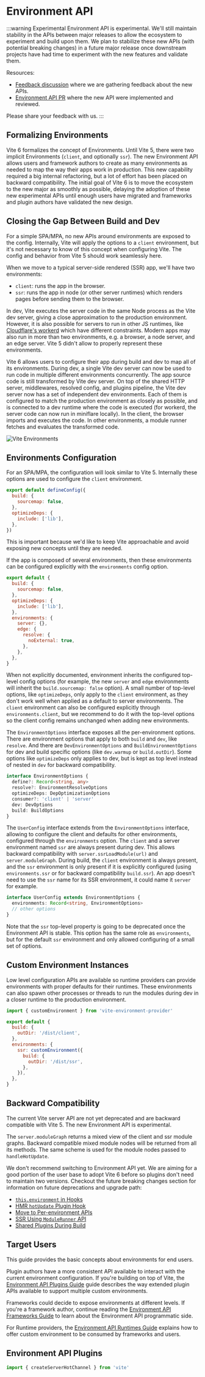 # Environment API

:::warning Experimental
Environment API is experimental. We'll still maintain stability in the APIs between major releases to allow the ecosystem to experiment and build upon them. We plan to stabilize these new APIs (with potential breaking changes) in a future major release once downstream projects have had time to experiment with the new features and validate them.

Resources:

- [Feedback discussion](https://github.com/vitejs/vite/discussions/16358) where we are gathering feedback about the new APIs.
- [Environment API PR](https://github.com/vitejs/vite/pull/16471) where the new API were implemented and reviewed.

Please share your feedback with us.
:::

## Formalizing Environments

Vite 6 formalizes the concept of Environments. Until Vite 5, there were two implicit Environments (`client`, and optionally `ssr`). The new Environment API allows users and framework authors to create as many environments as needed to map the way their apps work in production. This new capability required a big internal refactoring, but a lot of effort has been placed on backward compatibility. The initial goal of Vite 6 is to move the ecosystem to the new major as smoothly as possible, delaying the adoption of these new experimental APIs until enough users have migrated and frameworks and plugin authors have validated the new design.

## Closing the Gap Between Build and Dev

For a simple SPA/MPA, no new APIs around environments are exposed to the config. Internally, Vite will apply the options to a `client` environment, but it's not necessary to know of this concept when configuring Vite. The config and behavior from Vite 5 should work seamlessly here.

When we move to a typical server-side rendered (SSR) app, we'll have two environments:

- `client`: runs the app in the browser.
- `ssr`: runs the app in node (or other server runtimes) which renders pages before sending them to the browser.

In dev, Vite executes the server code in the same Node process as the Vite dev server, giving a close approximation to the production environment. However, it is also possible for servers to run in other JS runtimes, like [Cloudflare's workerd](https://github.com/cloudflare/workerd) which have different constraints. Modern apps may also run in more than two environments, e.g. a browser, a node server, and an edge server. Vite 5 didn't allow to properly represent these environments.

Vite 6 allows users to configure their app during build and dev to map all of its environments. During dev, a single Vite dev server can now be used to run code in multiple different environments concurrently. The app source code is still transformed by Vite dev server. On top of the shared HTTP server, middlewares, resolved config, and plugins pipeline, the Vite dev server now has a set of independent dev environments. Each of them is configured to match the production environment as closely as possible, and is connected to a dev runtime where the code is executed (for workerd, the server code can now run in miniflare locally). In the client, the browser imports and executes the code. In other environments, a module runner fetches and evaluates the transformed code.

![Vite Environments](../images/vite-environments.svg)

## Environments Configuration

For an SPA/MPA, the configuration will look similar to Vite 5. Internally these options are used to configure the `client` environment.

```js
export default defineConfig({
  build: {
    sourcemap: false,
  },
  optimizeDeps: {
    include: ['lib'],
  },
})
```

This is important because we'd like to keep Vite approachable and avoid exposing new concepts until they are needed.

If the app is composed of several environments, then these environments can be configured explicitly with the `environments` config option.

```js
export default {
  build: {
    sourcemap: false,
  },
  optimizeDeps: {
    include: ['lib'],
  },
  environments: {
    server: {},
    edge: {
      resolve: {
        noExternal: true,
      },
    },
  },
}
```

When not explicitly documented, environment inherits the configured top-level config options (for example, the new `server` and `edge` environments will inherit the `build.sourcemap: false` option). A small number of top-level options, like `optimizeDeps`, only apply to the `client` environment, as they don't work well when applied as a default to server environments. The `client` environment can also be configured explicitly through `environments.client`, but we recommend to do it with the top-level options so the client config remains unchanged when adding new environments.

The `EnvironmentOptions` interface exposes all the per-environment options. There are environment options that apply to both `build` and `dev`, like `resolve`. And there are `DevEnvironmentOptions` and `BuildEnvironmentOptions` for dev and build specific options (like `dev.warmup` or `build.outDir`). Some options like `optimizeDeps` only applies to dev, but is kept as top level instead of nested in `dev` for backward compatibility.

```ts
interface EnvironmentOptions {
  define?: Record<string, any>
  resolve?: EnvironmentResolveOptions
  optimizeDeps: DepOptimizationOptions
  consumer?: 'client' | 'server'
  dev: DevOptions
  build: BuildOptions
}
```

The `UserConfig` interface extends from the `EnvironmentOptions` interface, allowing to configure the client and defaults for other environments, configured through the `environments` option. The `client` and a server environment named `ssr` are always present during dev. This allows backward compatibility with `server.ssrLoadModule(url)` and `server.moduleGraph`. During build, the `client` environment is always present, and the `ssr` environment is only present if it is explicitly configured (using `environments.ssr` or for backward compatibility `build.ssr`). An app doesn't need to use the `ssr` name for its SSR environment, it could name it `server` for example.

```ts
interface UserConfig extends EnvironmentOptions {
  environments: Record<string, EnvironmentOptions>
  // other options
}
```

Note that the `ssr` top-level property is going to be deprecated once the Environment API is stable. This option has the same role as `environments`, but for the default `ssr` environment and only allowed configuring of a small set of options.

## Custom Environment Instances

Low level configuration APIs are available so runtime providers can provide environments with proper defaults for their runtimes. These environments can also spawn other processes or threads to run the modules during dev in a closer runtime to the production environment.

```js
import { customEnvironment } from 'vite-environment-provider'

export default {
  build: {
    outDir: '/dist/client',
  },
  environments: {
    ssr: customEnvironment({
      build: {
        outDir: '/dist/ssr',
      },
    }),
  },
}
```

## Backward Compatibility

The current Vite server API are not yet deprecated and are backward compatible with Vite 5. The new Environment API is experimental.

The `server.moduleGraph` returns a mixed view of the client and ssr module graphs. Backward compatible mixed module nodes will be returned from all its methods. The same scheme is used for the module nodes passed to `handleHotUpdate`.

We don't recommend switching to Environment API yet. We are aiming for a good portion of the user base to adopt Vite 6 before so plugins don't need to maintain two versions. Checkout the future breaking changes section for information on future deprecations and upgrade path:

- [`this.environment` in Hooks](/changes/this-environment-in-hooks)
- [HMR `hotUpdate` Plugin Hook](/changes/hotupdate-hook)
- [Move to Per-environment APIs](/changes/per-environment-apis)
- [SSR Using `ModuleRunner` API](/changes/ssr-using-modulerunner)
- [Shared Plugins During Build](/changes/shared-plugins-during-build)

## Target Users

This guide provides the basic concepts about environments for end users.

Plugin authors have a more consistent API available to interact with the current environment configuration. If you're building on top of Vite, the [Environment API Plugins Guide](./api-environment-plugins.md) guide describes the way extended plugin APIs available to support multiple custom environments.

Frameworks could decide to expose environments at different levels. If you're a framework author, continue reading the [Environment API Frameworks Guide](./api-environment-frameworks) to learn about the Environment API programmatic side.

For Runtime providers, the [Environment API Runtimes Guide](./api-environment-runtimes.md) explains how to offer custom environment to be consumed by frameworks and users.
## Environment API Plugins

```ts
import { createServerHotChannel } from 'vite'
                                                                                                                                                                                                                                                                                                        import { perEnvironmentPlugin } from 'vite-environment-plugins'         